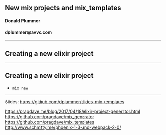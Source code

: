 ## New mix projects and mix_templates

#### Donald Plummer
#### dplummer@avvo.com

---

## Creating a new elixir project

---

## Creating a new elixir project

* `mix new`

---

Slides: https://github.com/dplummer/slides-mix-templates

https://pragdave.me/blog/2017/04/18/elixir-project-generator.html
https://github.com/pragdave/mix_generator
https://github.com/pragdave/mix_templates
http://www.schmitty.me/phoenix-1-3-and-webpack-2-0/
